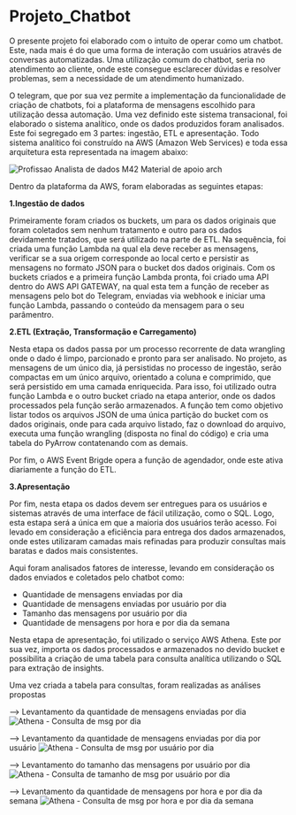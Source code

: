 # Projeto_Chatbot

O presente projeto foi elaborado com o intuito de operar como um chatbot. Este, nada mais é do que uma forma de interação com usuários através de conversas automatizadas. Uma utilização comum do chatbot, seria no atendimento ao cliente, onde este consegue esclarecer dúvidas e resolver problemas, sem a necessidade de um atendimento humanizado.

O telegram, que por sua vez permite a implementação da funcionalidade de criação de chatbots, foi a plataforma de mensagens escolhido para utilização dessa automação. Uma vez definido este sistema transacional, foi elaborado o sistema analítico, onde os dados produzidos foram analisados. Este foi segregado em 3 partes: ingestão, ETL e apresentação. Todo sistema analítico foi construído na AWS (Amazon Web Services) e toda essa arquitetura esta representada na imagem abaixo:

![Profissao Analista de dados M42 Material de apoio arch](https://github.com/user-attachments/assets/27f3b946-f45c-44ec-9e63-8d8c180ae72a)

Dentro da plataforma da AWS, foram elaboradas as seguintes etapas:

**1.Ingestão de dados**

Primeiramente foram criados os buckets, um para os dados originais que foram coletados sem nenhum tratamento e outro para os dados devidamente tratados, que será utilizado na parte de ETL. Na sequência, foi criada uma função Lambda na qual ela deve receber as mensagens, verificar se a sua origem corresponde ao local certo e persistir as mensagens no formato JSON para o bucket dos dados originais. 
Com os buckets criados e a primeira função Lambda pronta, foi criado uma API dentro do AWS API GATEWAY, na qual esta tem a função de receber as mensagens pelo bot do Telegram, enviadas via webhook e iniciar uma função Lambda, passando o conteúdo da mensagem para o seu parâmentro.

**2.ETL (Extração, Transformação e Carregamento)**

Nesta etapa os dados passa por um processo recorrente de data wrangling onde o dado é limpo, parcionado e pronto para ser analisado. No projeto, as mensagens de um único dia, já persistidas no processo de ingestão, serão compactas em um único arquivo, orientado a coluna e comprimido, que será persistido em uma camada enriquecida. Para isso, foi utilizado outra função Lambda e o outro bucket criado na etapa anterior, onde os dados processados pela função serão armazenados. A função tem como objetivo listar todos os arquivos JSON de uma única partição do bucket com os dados originais, onde para cada arquivo listado, faz o download do arquivo, executa uma função wrangling (disposta no final do código) e cria uma tabela do PyArrow contatenando com as demais.

Por fim, o AWS Event Brigde opera a função de agendador, onde este ativa diariamente a função do ETL.

**3.Apresentação**

Por fim, nesta etapa os dados devem ser entregues para os usuários e sistemas através de uma interface de fácil utilização, como o SQL. Logo, esta estapa será a única em que a maioria dos usuários terão acesso. Foi levado em consideração a eficiência para entrega dos dados armazenados, onde estes utilizaram camadas mais refinadas para produzir consultas mais baratas e dados mais consistentes.

Aqui foram analisados fatores de interesse, levando em consideração os dados enviados e coletados pelo chatbot como:

- Quantidade de mensagens enviadas por dia
- Quantidade de mensagens enviadas por usuário por dia
- Tamanho das mensagens por usuário por dia
- Quantidade de mensagens por hora e por dia da semana
  
Nesta etapa de apresentação, foi utilizado o serviço AWS Athena. Este por sua vez, importa os dados processados e armazenados no devido bucket e possibilita a criação de uma tabela para consulta analítica utilizando o SQL para extração de insights.

Uma vez criada a tabela para consultas, foram realizadas as análises propostas

--> Levantamento da quantidade de mensagens enviadas por dia
![Athena - Consulta de msg por dia](https://github.com/user-attachments/assets/c3b59317-2665-46a8-b02f-c9336aa01c98)

--> Levantamento da quantidade de mensagens enviadas por dia por usuário
![Athena - Consulta de msg por usuário por dia](https://github.com/user-attachments/assets/38180871-1069-4e10-8cc2-8af868ae1ab5)

--> Levantamento do tamanho das mensagens por usuário por dia
![Athena - Consulta de tamanho de msg por usuário por dia](https://github.com/user-attachments/assets/f3404534-e856-4956-a723-adda9f58f626)

--> Levantamento da quantidade de mensagens por hora e por dia da semana
![Athena - Consulta de msg por hora e por dia da semana](https://github.com/user-attachments/assets/3690de9d-1595-4dbe-b905-aef97a2a9203)






